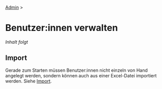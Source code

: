 [Admin](/admin) >

# Benutzer:innen verwalten

*Inhalt folgt*

## Import
Gerade zum Starten müssen Benutzer:innen nicht einzeln von Hand angelegt werden, sondern können auch aus einer Excel-Datei importiert werden. Siehe [Import](/admin/import).
